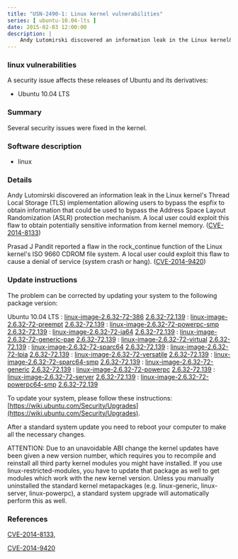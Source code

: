 ```yaml
---
title: "USN-2490-1: Linux kernel vulnerabilities"
series: [ ubuntu-10.04-lts ]
date: 2015-02-03 12:00:00
description: |
    Andy Lutomirski discovered an information leak in the Linux kernel&#39;s Thread Local Storage (TLS) implementation allowing users to bypass the espfix to obtain information that could be used to bypass the Address Space Layout Randomization (ASLR) protection mechanism. A local user could exploit this flaw to obtain potentially sensitive information from kernel memory. ([CVE-2014-8133](http://people.ubuntu.com/~ubuntu-security/cve/CVE-2014-8133))
--- 
```

 
### linux vulnerabilities

A security issue affects these releases of Ubuntu and its derivatives:

* Ubuntu 10.04 LTS

### Summary

Several security issues were fixed in the kernel. 

### Software description

* linux 

### Details

Andy Lutomirski discovered an information leak in the Linux kernel&#39;s Thread Local Storage (TLS) implementation allowing users to bypass the espfix to obtain information that could be used to bypass the Address Space Layout Randomization (ASLR) protection mechanism. A local user could exploit this flaw to obtain potentially sensitive information from kernel memory. ([CVE-2014-8133](http://people.ubuntu.com/~ubuntu-security/cve/CVE-2014-8133))

Prasad J Pandit reported a flaw in the rock_continue function of the Linux kernel&#39;s ISO 9660 CDROM file system. A local user could exploit this flaw to cause a denial of service (system crash or hang). ([CVE-2014-9420](http://people.ubuntu.com/~ubuntu-security/cve/CVE-2014-9420)) 

### Update instructions

The problem can be corrected by updating your system to the following package version:

Ubuntu 10.04 LTS
 : [linux-image-2.6.32-72-386](https://launchpad.net/ubuntu/+source/linux) <span> [2.6.32-72.139](https://launchpad.net/ubuntu/+source/linux/2.6.32-72.139) </span> 
 : [linux-image-2.6.32-72-preempt](https://launchpad.net/ubuntu/+source/linux) <span> [2.6.32-72.139](https://launchpad.net/ubuntu/+source/linux/2.6.32-72.139) </span> 
 : [linux-image-2.6.32-72-powerpc-smp](https://launchpad.net/ubuntu/+source/linux) <span> [2.6.32-72.139](https://launchpad.net/ubuntu/+source/linux/2.6.32-72.139) </span> 
 : [linux-image-2.6.32-72-ia64](https://launchpad.net/ubuntu/+source/linux) <span> [2.6.32-72.139](https://launchpad.net/ubuntu/+source/linux/2.6.32-72.139) </span> 
 : [linux-image-2.6.32-72-generic-pae](https://launchpad.net/ubuntu/+source/linux) <span> [2.6.32-72.139](https://launchpad.net/ubuntu/+source/linux/2.6.32-72.139) </span> 
 : [linux-image-2.6.32-72-virtual](https://launchpad.net/ubuntu/+source/linux) <span> [2.6.32-72.139](https://launchpad.net/ubuntu/+source/linux/2.6.32-72.139) </span> 
 : [linux-image-2.6.32-72-sparc64](https://launchpad.net/ubuntu/+source/linux) <span> [2.6.32-72.139](https://launchpad.net/ubuntu/+source/linux/2.6.32-72.139) </span> 
 : [linux-image-2.6.32-72-lpia](https://launchpad.net/ubuntu/+source/linux) <span> [2.6.32-72.139](https://launchpad.net/ubuntu/+source/linux/2.6.32-72.139) </span> 
 : [linux-image-2.6.32-72-versatile](https://launchpad.net/ubuntu/+source/linux) <span> [2.6.32-72.139](https://launchpad.net/ubuntu/+source/linux/2.6.32-72.139) </span> 
 : [linux-image-2.6.32-72-sparc64-smp](https://launchpad.net/ubuntu/+source/linux) <span> [2.6.32-72.139](https://launchpad.net/ubuntu/+source/linux/2.6.32-72.139) </span> 
 : [linux-image-2.6.32-72-generic](https://launchpad.net/ubuntu/+source/linux) <span> [2.6.32-72.139](https://launchpad.net/ubuntu/+source/linux/2.6.32-72.139) </span> 
 : [linux-image-2.6.32-72-powerpc](https://launchpad.net/ubuntu/+source/linux) <span> [2.6.32-72.139](https://launchpad.net/ubuntu/+source/linux/2.6.32-72.139) </span> 
 : [linux-image-2.6.32-72-server](https://launchpad.net/ubuntu/+source/linux) <span> [2.6.32-72.139](https://launchpad.net/ubuntu/+source/linux/2.6.32-72.139) </span> 
 : [linux-image-2.6.32-72-powerpc64-smp](https://launchpad.net/ubuntu/+source/linux) <span> [2.6.32-72.139](https://launchpad.net/ubuntu/+source/linux/2.6.32-72.139) </span> 

To update your system, please follow these instructions: [https://wiki.ubuntu.com/Security/Upgrades](https://wiki.ubuntu.com/Security/Upgrades).

After a standard system update you need to reboot your computer to make all the necessary changes.

ATTENTION: Due to an unavoidable ABI change the kernel updates have been given a new version number, which requires you to recompile and reinstall all third party kernel modules you might have installed. If you use linux-restricted-modules, you have to update that package as well to get modules which work with the new kernel version. Unless you manually uninstalled the standard kernel metapackages (e.g. linux-generic, linux-server, linux-powerpc), a standard system upgrade will automatically perform this as well. 

### References

 [CVE-2014-8133](http://people.ubuntu.com/~ubuntu-security/cve/CVE-2014-8133), 

 [CVE-2014-9420](http://people.ubuntu.com/~ubuntu-security/cve/CVE-2014-9420)
 
